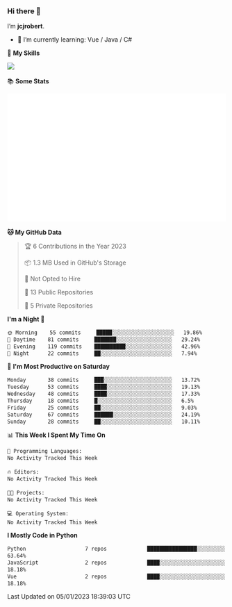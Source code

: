 ### Hi there 👋

I’m **jcjrobert**.

- 🌱 I’m currently learning: Vue / Java / C#

🌟 **My Skills**

![](https://img.shields.io/badge/-Python-3e74a2?style=flat-square&logo=Python&logoColor=fff)

📚 **Some Stats**

![](https://github.com/jcjrobert/github-stats/blob/master/generated/overview.svg)

<!--START_SECTION:waka-->
**🐱 My GitHub Data** 

> 🏆 6 Contributions in the Year 2023
 > 
> 📦 1.3 MB Used in GitHub's Storage 
 > 
> 🚫 Not Opted to Hire
 > 
> 📜 13 Public Repositories 
 > 
> 🔑 5 Private Repositories  
 > 
**I'm a Night 🦉** 

```text
🌞 Morning    55 commits     █████░░░░░░░░░░░░░░░░░░░░   19.86% 
🌆 Daytime    81 commits     ███████░░░░░░░░░░░░░░░░░░   29.24% 
🌃 Evening    119 commits    ██████████░░░░░░░░░░░░░░░   42.96% 
🌙 Night      22 commits     ██░░░░░░░░░░░░░░░░░░░░░░░   7.94%

```
📅 **I'm Most Productive on Saturday** 

```text
Monday       38 commits     ███░░░░░░░░░░░░░░░░░░░░░░   13.72% 
Tuesday      53 commits     ████░░░░░░░░░░░░░░░░░░░░░   19.13% 
Wednesday    48 commits     ████░░░░░░░░░░░░░░░░░░░░░   17.33% 
Thursday     18 commits     █░░░░░░░░░░░░░░░░░░░░░░░░   6.5% 
Friday       25 commits     ██░░░░░░░░░░░░░░░░░░░░░░░   9.03% 
Saturday     67 commits     ██████░░░░░░░░░░░░░░░░░░░   24.19% 
Sunday       28 commits     ██░░░░░░░░░░░░░░░░░░░░░░░   10.11%

```


📊 **This Week I Spent My Time On** 

```text
💬 Programming Languages: 
No Activity Tracked This Week

🔥 Editors: 
No Activity Tracked This Week

🐱‍💻 Projects: 
No Activity Tracked This Week

💻 Operating System: 
No Activity Tracked This Week

```

**I Mostly Code in Python** 

```text
Python                   7 repos             ████████████████░░░░░░░░░   63.64% 
JavaScript               2 repos             ████░░░░░░░░░░░░░░░░░░░░░   18.18% 
Vue                      2 repos             ████░░░░░░░░░░░░░░░░░░░░░   18.18%

```



 Last Updated on 05/01/2023 18:39:03 UTC
<!--END_SECTION:waka-->
